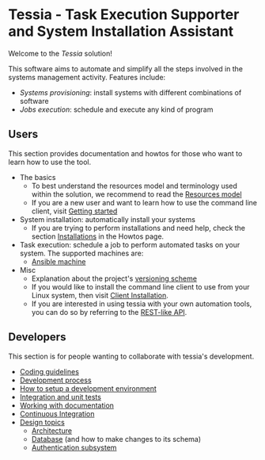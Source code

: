 <!--
Copyright 2016, 2017 IBM Corp.

Licensed under the Apache License, Version 2.0 (the "License");
you may not use this file except in compliance with the License.
You may obtain a copy of the License at

   http://www.apache.org/licenses/LICENSE-2.0

Unless required by applicable law or agreed to in writing, software
distributed under the License is distributed on an "AS IS" BASIS,
WITHOUT WARRANTIES OR CONDITIONS OF ANY KIND, either express or implied.
See the License for the specific language governing permissions and
limitations under the License.
-->
# Tessia - Task Execution Supporter and System Installation Assistant

Welcome to the *Tessia* solution!

This software aims to automate and simplify all the steps involved in the systems management activity. Features include:

- *Systems provisioning*: install systems with different combinations of software
- *Jobs execution*: schedule and execute any kind of program

## **Users**

This section provides documentation and howtos for those who want to learn how to use the tool.

- The basics
    - To best understand the resources model and terminology used within the solution, we recommend to read the [Resources model](users/resources_model.md)
    - If you are a new user and want to learn how to use the command line client, visit [Getting started](users/getting_started.md)
- System installation: automatically install your systems
    - If you are trying to perform installations and need help, check the section [Installations](users/howtos.md#installations) in the Howtos page.
- Task execution: schedule a job to perform automated tasks on your system. The supported machines are:
    - [Ansible machine](users/ansible_machine.md)
- Misc
    - Explanation about the project's [versioning scheme](users/versioning.md)
    - If you would like to install the command line client to use from your Linux system, then visit [Client Installation](users/client_install.md).
    - If you are interested in using tessia with your own automation tools, you can do so by referring to the [REST-like API](users/api.md).

## **Developers**

This section is for people wanting to collaborate with tessia's development.

- [Coding guidelines](developers/coding_guidelines.md)
- [Development process](developers/dev_process.md)
- [How to setup a development environment](developers/dev_env.md)
- [Integration and unit tests](developers/tests.md)
- [Working with documentation](developers/documentation.md)
- [Continuous Integration](developers/continuous_integration.md)
- [Design topics](developers/design.md)
    - [Architecture](developers/design.md#architecture)
    - [Database](developers/design.md#database) (and how to make changes to its schema)
    - [Authentication subsystem](developers/design.md#authentication-subsystem)
